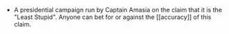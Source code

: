- A presidential campaign run by Captain Amasia on the claim that it is the "Least Stupid". Anyone can bet for or against the [[accuracy]] of this claim.
